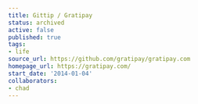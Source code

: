 ```yaml
---
title: Gittip / Gratipay
status: archived
active: false
published: true
tags:
- life
source_url: https://github.com/gratipay/gratipay.com
homepage_url: https://gratipay.com/
start_date: '2014-01-04'
collaborators:
- chad
---
```

